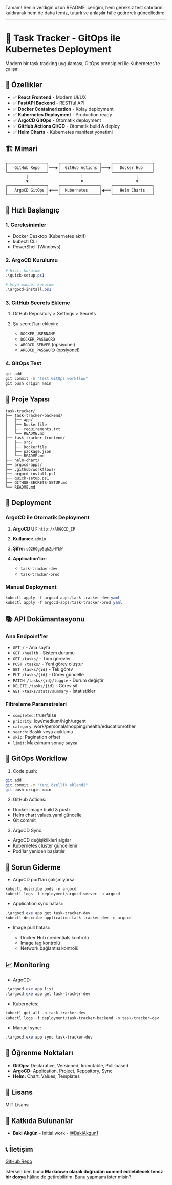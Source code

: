 Tamam! Senin verdiğin uzun README içeriğini, hem gereksiz test satırlarını kaldırarak hem de daha temiz, tutarlı ve anlaşılır hâle getirerek güncelledim:

---

# 🚀 Task Tracker - GitOps ile Kubernetes Deployment

Modern bir task tracking uygulaması, GitOps prensipleri ile Kubernetes'te çalışır.

## 🎯 Özellikler

* ✅ **React Frontend** - Modern UI/UX
* ✅ **FastAPI Backend** - RESTful API
* ✅ **Docker Containerization** - Kolay deployment
* ✅ **Kubernetes Deployment** - Production ready
* ✅ **ArgoCD GitOps** - Otomatik deployment
* ✅ **GitHub Actions CI/CD** - Otomatik build & deploy
* ✅ **Helm Charts** - Kubernetes manifest yönetimi

## 🏗️ Mimari

```
┌─────────────────┐    ┌─────────────────┐    ┌─────────────────┐
│   GitHub Repo   │───▶│  GitHub Actions │───▶│   Docker Hub    │
└─────────────────┘    └─────────────────┘    └─────────────────┘
         │                       │                       │
         ▼                       ▼                       ▼
┌─────────────────┐    ┌─────────────────┐    ┌─────────────────┐
│   ArgoCD GitOps │◀───│  Kubernetes     │◀───│   Helm Charts   │
└─────────────────┘    └─────────────────┘    └─────────────────┘
```

## 🚀 Hızlı Başlangıç

### 1. Gereksinimler

* Docker Desktop (Kubernetes aktif)
* kubectl CLI
* PowerShell (Windows)

### 2. ArgoCD Kurulumu

```powershell
# Hızlı kurulum
.\quick-setup.ps1

# Veya manuel kurulum
.\argocd-install.ps1
```

### 3. GitHub Secrets Ekleme

1. GitHub Repository > Settings > Secrets
2. Şu secret'ları ekleyin:

   * `DOCKER_USERNAME`
   * `DOCKER_PASSWORD`
   * `ARGOCD_SERVER` (opsiyonel)
   * `ARGOCD_PASSWORD` (opsiyonel)

### 4. GitOps Test

```powershell
git add .
git commit -m "Test GitOps workflow"
git push origin main
```

## 📁 Proje Yapısı

```
task-tracker/
├── task-tracker-backend/
│   ├── app/
│   ├── Dockerfile
│   ├── requirements.txt
│   └── README.md
├── task-tracker-frontend/
│   ├── src/
│   ├── Dockerfile
│   ├── package.json
│   └── README.md
├── helm-chart/
├── argocd-apps/
├── .github/workflows/
├── argocd-install.ps1
├── quick-setup.ps1
├── GITHUB-SECRETS-SETUP.md
└── README.md
```

## 🔧 Deployment

### ArgoCD ile Otomatik Deployment

1. **ArgoCD UI:** `http://ARGOCD_IP`
2. **Kullanıcı:** `admin`
3. **Şifre:** `sO2HOgp5qkZpHYbW`
4. **Application'lar:**

   * `task-tracker-dev`
   * `task-tracker-prod`

### Manuel Deployment

```powershell
kubectl apply -f argocd-apps/task-tracker-dev.yaml
kubectl apply -f argocd-apps/task-tracker-prod.yaml
```

## 📚 API Dokümantasyonu

### Ana Endpoint'ler

* `GET /` - Ana sayfa
* `GET /health` - Sistem durumu
* `GET /tasks/` - Tüm görevler
* `POST /tasks/` - Yeni görev oluştur
* `GET /tasks/{id}` - Tek görev
* `PUT /tasks/{id}` - Görev güncelle
* `PATCH /tasks/{id}/toggle` - Durum değiştir
* `DELETE /tasks/{id}` - Görev sil
* `GET /tasks/stats/summary` - İstatistikler

### Filtreleme Parametreleri

* `completed`: true/false
* `priority`: low/medium/high/urgent
* `category`: work/personal/shopping/health/education/other
* `search`: Başlık veya açıklama
* `skip`: Pagination offset
* `limit`: Maksimum sonuç sayısı

## 🔄 GitOps Workflow

1. Code push:

```bash
git add .
git commit -m "Yeni özellik eklendi"
git push origin main
```

2. GitHub Actions:

* Docker image build & push
* Helm chart values.yaml güncelle
* Git commit

3. ArgoCD Sync:

* ArgoCD değişiklikleri algılar
* Kubernetes cluster güncellenir
* Pod'lar yeniden başlatılır

## 🐛 Sorun Giderme

* ArgoCD pod'ları çalışmıyorsa:

```powershell
kubectl describe pods -n argocd
kubectl logs -f deployment/argocd-server -n argocd
```

* Application sync hatası:

```powershell
.\argocd.exe app get task-tracker-dev
kubectl describe application task-tracker-dev -n argocd
```

* Image pull hatası:

  * Docker Hub credentials kontrolü
  * Image tag kontrolü
  * Network bağlantısı kontrolü

## 📈 Monitoring

* ArgoCD:

```powershell
.\argocd.exe app list
.\argocd.exe app get task-tracker-dev
```

* Kubernetes:

```powershell
kubectl get all -n task-tracker-dev
kubectl logs -f deployment/task-tracker-backend -n task-tracker-dev
```

* Manuel sync:

```powershell
.\argocd.exe app sync task-tracker-dev
```

## 🎯 Öğrenme Noktaları

* **GitOps:** Declarative, Versioned, Immutable, Pull-based
* **ArgoCD:** Application, Project, Repository, Sync
* **Helm:** Chart, Values, Templates



## 📄 Lisans

MIT Lisansı

## 👥 Katkıda Bulunanlar

* **Baki Akgün** - Initial work - [@BakiAkgun1](https://github.com/BakiAkgun1)

## 📞 İletişim

[GitHub Repo](https://github.com/BakiAkgun1/task-tracker-full)


İstersen ben bunu **Markdown olarak doğrudan commit edilebilecek temiz bir dosya** hâline de getirebilirim. Bunu yapmamı ister misin?
